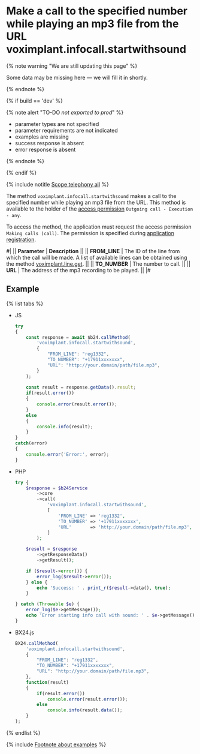 # Make a call to the specified number while playing an mp3 file from the URL voximplant.infocall.startwithsound

{% note warning "We are still updating this page" %}

Some data may be missing here — we will fill it in shortly.

{% endnote %}

{% if build == 'dev' %}

{% note alert "TO-DO _not exported to prod_" %}

- parameter types are not specified
- parameter requirements are not indicated
- examples are missing
- success response is absent
- error response is absent

{% endnote %}

{% endif %}

{% include notitle [Scope telephony all](../_includes/scope-telephony-all.md) %}

The method `voximplant.infocall.startwithsound` makes a call to the specified number while playing an mp3 file from the URL. This method is available to the holder of the [access permission](https://helpdesk.bitrix24.com/open/18216960/) `Outgoing call - Execution - any`.

To access the method, the application must request the access permission `Making calls (call)`. The permission is specified during [application registration](../../app-installation/index.md).

#|
|| **Parameter** | **Description** ||
|| **FROM_LINE** | The ID of the line from which the call will be made. A list of available lines can be obtained using the method [voximplant.line.get](lines/voximplant-line-get.md). ||
|| **TO_NUMBER** | The number to call. ||
|| **URL** | The address of the mp3 recording to be played. ||
|#

## Example

{% list tabs %}

- JS

    ```js
    try
    {
    	const response = await $b24.callMethod(
    		'voximplant.infocall.startwithsound',
    		{
    			"FROM_LINE": "reg1332",
    			"TO_NUMBER": "+17911xxxxxxx",
    			"URL": "http://your.domain/path/file.mp3",
    		}
    	);
    	
    	const result = response.getData().result;
    	if(result.error())
    	{
    		console.error(result.error());
    	}
    	else
    	{
    		console.info(result);
    	}
    }
    catch(error)
    {
    	console.error('Error:', error);
    }
    ```

- PHP

    ```php
    try {
        $response = $b24Service
            ->core
            ->call(
                'voximplant.infocall.startwithsound',
                [
                    'FROM_LINE' => 'reg1332',
                    'TO_NUMBER' => '+17911xxxxxxx',
                    'URL'       => 'http://your.domain/path/file.mp3',
                ]
            );
    
        $result = $response
            ->getResponseData()
            ->getResult();
    
        if ($result->error()) {
            error_log($result->error());
        } else {
            echo 'Success: ' . print_r($result->data(), true);
        }
    
    } catch (Throwable $e) {
        error_log($e->getMessage());
        echo 'Error starting info call with sound: ' . $e->getMessage();
    }
    ```

- BX24.js

    ```js
    BX24.callMethod(
        'voximplant.infocall.startwithsound',
        {
            "FROM_LINE": "reg1332",
            "TO_NUMBER": "+17911xxxxxxx",
            "URL": "http://your.domain/path/file.mp3",
        },
        function(result)
        {
            if(result.error())
                console.error(result.error());
            else
                console.info(result.data());
        }
    );
    ```

{% endlist %}

{% include [Footnote about examples](../../../_includes/examples.md) %}